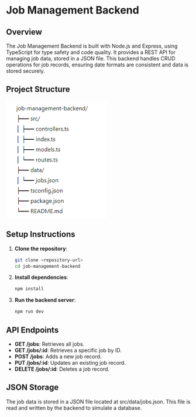# Job Management Backend

## Overview

The Job Management Backend is built with Node.js and Express, using TypeScript for type safety and code quality. It provides a REST API for managing job data, stored in a JSON file. This backend handles CRUD operations for job records, ensuring date formats are consistent and data is stored securely.

## Project Structure

![alt text](Project_Structure.png)

## Setup Instructions

1. **Clone the repository**:
    ```bash
    git clone <repository-url>
    cd job-management-backend
    ```

2. **Install dependencies**:
    ```bash
    npm install
    ```

3. **Run the backend server**:
    ```bash
    npm run dev
    ```

## API Endpoints

- **GET /jobs**: Retrieves all jobs.
- **GET /jobs/:id**: Retrieves a specific job by ID.
- **POST /jobs**: Adds a new job record.
- **PUT /jobs/:id**: Updates an existing job record.
- **DELETE /jobs/:id**: Deletes a job record.


## JSON Storage
The job data is stored in a JSON file located at src/data/jobs.json. This file is read and written by the backend to simulate a database.